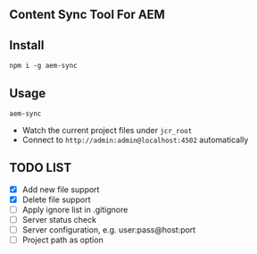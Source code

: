 Content Sync Tool For AEM
--------------------------

## Install
`npm i -g aem-sync`

## Usage
`aem-sync`

- Watch the current project files under `jcr_root`
- Connect to `http://admin:admin@localhost:4502` automatically

## TODO LIST
- [x] Add new file support
- [x] Delete file support
- [ ] Apply ignore list in .gitignore
- [ ] Server status check
- [ ] Server configuration, e.g. user:pass@host:port
- [ ] Project path as option
